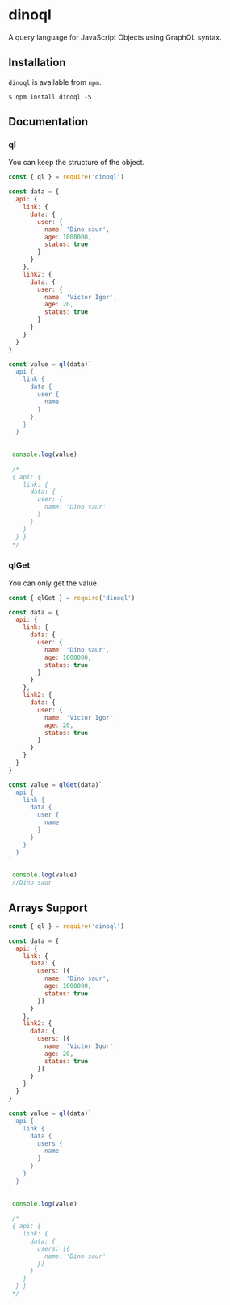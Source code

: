 # dinoql

A query language for JavaScript Objects using GraphQL syntax.

## Installation

`dinoql` is available from `npm`.

```
$ npm install dinoql -S
```

## Documentation

### ql

You can keep the structure of the object.

```javascript
const { ql } = require('dinoql')

const data = {
  api: {
    link: {
      data: {
        user: {
          name: 'Dino saur',
          age: 1000000,
          status: true
        }
      }
    },
    link2: {
      data: {
        user: {
          name: 'Victor Igor',
          age: 20,
          status: true
        }
      }
    }
  }
}

const value = ql(data)`
  api {
    link {
      data {
        user {
          name
        }
      }
    }
  }
`
 
 console.log(value)
 
 /*
 { api: {
    link: {
      data: {
        user: {
          name: 'Dino saur'
        }
      }
    }
  } }
 */
```

### qlGet

You can only get the value.

```javascript
const { qlGet } = require('dinoql')

const data = {
  api: {
    link: {
      data: {
        user: {
          name: 'Dino saur',
          age: 1000000,
          status: true
        }
      }
    },
    link2: {
      data: {
        user: {
          name: 'Victor Igor',
          age: 20,
          status: true
        }
      }
    }
  }
}

const value = qlGet(data)`
  api {
    link {
      data {
        user {
          name
        }
      }
    }
  }
`
 
 console.log(value)
 //Dino saur
```

## Arrays Support


```javascript
const { ql } = require('dinoql')

const data = {
  api: {
    link: {
      data: {
        users: [{
          name: 'Dino saur',
          age: 1000000,
          status: true
        }]
      }
    },
    link2: {
      data: {
        users: [{
          name: 'Victor Igor',
          age: 20,
          status: true
        }]
      }
    }
  }
}

const value = ql(data)`
  api {
    link {
      data {
        users {
          name
        }
      }
    }
  }
`
 
 console.log(value)
 
 /*
 { api: {
    link: {
      data: {
        users: [{
          name: 'Dino saur'
        }]
      }
    }
  } }
 */
```


